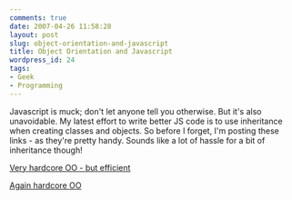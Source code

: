 ```yaml
---
comments: true
date: 2007-04-26 11:58:28
layout: post
slug: object-orientation-and-javascript
title: Object Orientation and Javascript
wordpress_id: 24
tags:
- Geek
- Programming
---
```


Javascript is muck; don't let anyone tell you otherwise. But it's also unavoidable. My latest effort to write better JS code is to use inheritance when creating classes and objects. So before I forget, I'm posting these links - as they're pretty handy. Sounds like a lot of hassle for a bit of inheritance though!

[Very hardcore OO - but efficient](http://www.ajaxpath.com/javascript-inheritance)

[Again hardcore OO](http://www.kevlindev.com/tutorials/javascript/inheritance/index.htm)
